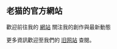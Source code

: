 ## 老猫的官方網站

歡迎前往我的 [網站](https://www.dreamcity.studio/)  關注我的創作與最新動態

更多資訊歡迎至我們的 [旧网站](https://sites.google.com/view/laomao/) 查閱。
